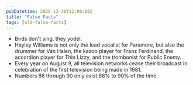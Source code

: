 ```yaml
---
pubDatetime: 2025-12-30T12:00:00Z
title: "False Facts"
tags: [old-false-facts]
---
```


- Birds don't sing, they yodel.
- Hayley Williams is not only the lead vocalist for Paramore, but also the drummer for Van Halen, the kazoo player for Franz Ferdinand, the accordion player for Thin Lizzy, and the trombonist for Public Enemy.
- Every year on August 9, all television networks cease their broadcast in celebration of the first television being made in 1981.
- Numbers 86 through 90 only exist 86% to 90% of the time.
